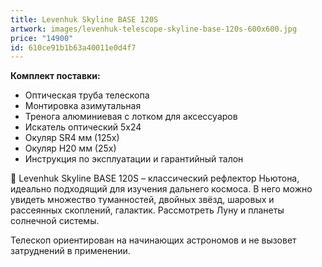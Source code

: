 ```yaml
---
title: Levenhuk Skyline BASE 120S
artwork: images/levenhuk-telescope-skyline-base-120s-600x600.jpg
price: "14900"
id: 610ce91b1b63a40011e0d4f7
---
```

**Комплект поставки:**

* Оптическая труба телескопа
* Монтировка азимутальная
* Тренога алюминиевая с лотком для аксессуаров
* Искатель оптический 5x24
* Окуляр SR4 мм (125х)
* Окуляр H20 мм (25х)
* Инструкция по эксплуатации и гарантийный талон

🔭 Levenhuk Skyline BASE 120S – классический рефлектор Ньютона, идеально подходящий для изучения дальнего космоса. В него можно увидеть множество туманностей, двойных звёзд, шаровых и рассеянных скоплений, галактик. Рассмотреть Луну и планеты солнечной системы.

Телескоп ориентирован на начинающих астрономов и не вызовет затруднений в применении.